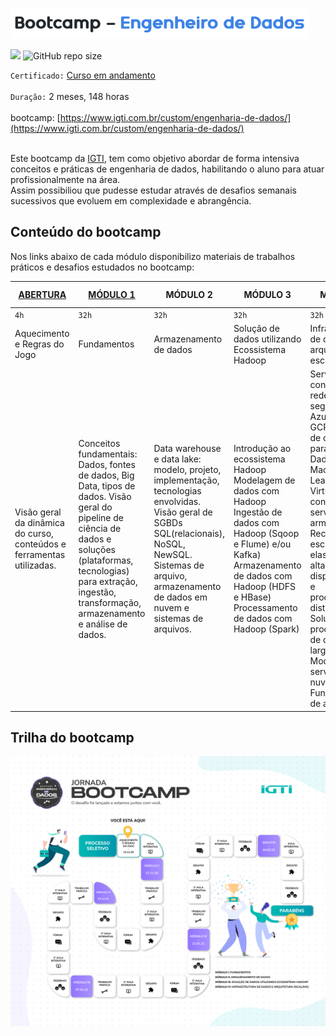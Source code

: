 [![](https://github.com/masedos/Bootcamp-Engenharia-de-Dados/blob/main/logo.png)](https://www.linkedin.com/in/masedos/)

[![](https://img.shields.io/badge/made%20by-masedos-blue)](https://www.linkedin.com/in/masedos/)
![GitHub repo size](https://img.shields.io/badge/-engenheiro%20de%20dados-green)


`Certificado:` [Curso em andamento](https://www.igti.com.br/custom/engenharia-de-dados/)
</br></br>
`Duração:` 2 meses, 148 horas
</br></br>
bootcamp: [https://www.igti.com.br/custom/engenharia-de-dados/](https://www.igti.com.br/custom/engenharia-de-dados/)
</br></br>

Este bootcamp da [IGTI](https://www.igti.com.br/), tem como objetivo abordar de forma intensiva conceitos e práticas de engenharia de dados, habilitando o aluno para atuar profissionalmente na área.</br>
Assim possibiliou que pudesse estudar através de desafios semanais sucessivos que evoluem em complexidade e abrangência.

## Conteúdo do bootcamp

Nos links abaixo de cada módulo disponibilizo materiais de trabalhos práticos e desafios estudados no bootcamp:

| [ABERTURA](https://github.com/masedos/Bootcamp-Engenharia-de-Dados/tree/main/Abertura) | [MÓDULO 1](https://github.com/masedos/Bootcamp-Engenharia-de-Dados/tree/main/M%C3%B3dulo%201)| MÓDULO 2 | MÓDULO 3 | MÓDULO 4 | DESAFIO FINAL |
|---------|--------|---------|---------|---------|-------------|
|`4h`     |`32h`   |`32h`    |`32h`    |`32h`    |`12h`        |   
|Aquecimento e Regras do Jogo |Fundamentos|Armazenamento de dados| Solução de dados utilizando Ecossistema Hadoop |Infraestrutura de dados e arquitetura escalável|Desafio Final|
|Visão geral da dinâmica do curso, conteúdos e ferramentas utilizadas.| Conceitos fundamentais: Dados, fontes de dados, Big Data, tipos de dados. Visão geral do pipeline de ciência de dados e soluções (plataformas, tecnologias) para extração, ingestão, transformação, armazenamento e análise de dados.|Data warehouse e data lake: modelo, projeto, implementação, tecnologias envolvidas. Visão geral de SGBDs SQL(relacionais), NoSQL, NewSQL. Sistemas de arquivo, armazenamento de dados em nuvem e sistemas de arquivos. |Introdução ao ecossistema Hadoop Modelagem de dados com Hadoop Ingestão de dados com Hadoop (Sqoop e Flume) e/ou Kafka) Armazenamento de dados com Hadoop (HDFS e HBase) Processamento de dados com Hadoop (Spark) |Serviços de conectividade, rede e segurança na Azure, AWS e GCP Exemplos de containers para Ciência de Dados e Machine Learnig Virtualização, containers e serviços de armazenamento Recursos para escalabilidade, elasticidade, alta disponibilidade e processamento distribuído. Soluções para processamento de dados em larga escala Modelos de serviços em nuvem Fundamentos de arquitetura. |Conclusão da aplicação final.|

## Trilha do bootcamp

[![](https://github.com/masedos/Bootcamp-Engenharia-de-Dados/blob/main/Trilha%20Engenharia%20de%20Dados.png)](https://www.linkedin.com/in/masedos/)


